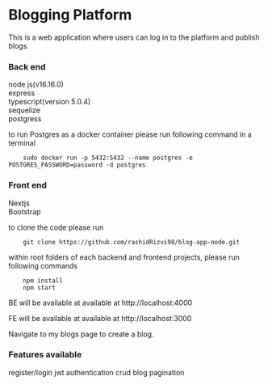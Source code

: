 # Blogging Platform

This is a web application where users can log in to the platform and publish blogs.

### Back end
node js(v16.16.0) <br>
express <br> 
typescript(version 5.0.4) <br>
sequelize <br>
postgress <br>

to run Postgres as a docker container please run following command in a terminal

        sudo docker run -p 5432:5432 --name postgres -e POSTGRES_PASSWORD=password -d postgres

### Front end
Nextjs <br>
Bootstrap <br>


to clone the code please run

        git clone https://github.com/rashidRizvi98/blog-app-node.git

within root folders of each backend and frontend projects, please run following commands

        npm install
        npm start


BE will be available at available at http://localhost:4000

FE will be available at available at http://localhost:3000

Navigate to my blogs page to create a blog. 

### Features available

register/login
jwt authentication
crud blog
pagination